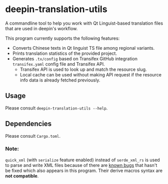 # deepin-translation-utils

A commandline tool to help you work with Qt Linguist-based translation files that are used in deepin's workflow.

This program currently supports the following features:

- Converts Chinese texts in Qt linguist TS file among regional variants.
- Prints translation statistics of the provided project.
- Generates `.tx/config` based on Transifex GitHub integration `transifex.yaml` config file and Transifex API.
  - Transifex API is used to look up and match the resource slug.
  - Local cache can be used without making API request if the resource info data is already fetched previously.

## Usage

Please consult `deepin-translation-utils --help`.

## Dependencies

Please consult `Cargo.toml`.

### Note:

`quick_xml` (with `serialize` feature enabled) instead of `serde_xml_rs` is used to parse and write XML files because of there are [known bugs](https://github.com/RReverser/serde-xml-rs/issues/186) that hasn't be fixed which also appears in this program. Their derive macros syntax are **not compatible**.